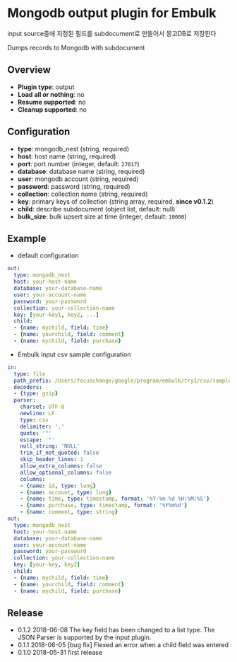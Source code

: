 # Mongodb output plugin for Embulk

input source중에 지정된 필드를 subdocument로 만들어서 몽고DB로 저장한다

Dumps records to Mongodb with subdocument

## Overview

* **Plugin type**: output
* **Load all or nothing**: no
* **Resume supported**: no
* **Cleanup supported**: no

## Configuration

- **type**: mongodb_nest (string, required)
- **host**: host name (string, required)
- **port**: port number (integer, default: `27017`)
- **database**: database name (string, required)
- **user**: mongodb account (string, required)
- **password**: password (string, required)
- **collection**: collection name (string, required)
- **key**: primary keys of collection (string array, required, **since v0.1.2**)
- **child**: describe subdocument  (object list, default: null)
- **bulk_size**: bulk upsert size at time (integer, default: `10000`)


## Example

* default configuration
```yaml
out:
  type: mongodb_nest
  host: your-host-name
  database: your-database-name
  user: your-account-name
  password: your-password
  collection: your-collection-name
  key: [your-key1, key2, ...]
  child:
  - {name: mychild, field: time}
  - {name: yourchild, field: comment}
  - {name: mychild, field: purchase}
```

* Embulk input csv sample configuration
```yaml
in:
  type: file
  path_prefix: /Users/focuschange/google/program/embulk/try1/csv/sample_
  decoders:
  - {type: gzip}
  parser:
    charset: UTF-8
    newline: LF
    type: csv
    delimiter: ','
    quote: '"'
    escape: '"'
    null_string: 'NULL'
    trim_if_not_quoted: false
    skip_header_lines: 1
    allow_extra_columns: false
    allow_optional_columns: false
    columns:
    - {name: id, type: long}
    - {name: account, type: long}
    - {name: time, type: timestamp, format: '%Y-%m-%d %H:%M:%S'}
    - {name: purchase, type: timestamp, format: '%Y%m%d'}
    - {name: comment, type: string}
out:
  type: mongodb_nest
  host: your-host-name
  database: your-database-name
  user: your-account-name
  password: your-password
  collection: your-collection-name
  key: [your-key, key2]
  child:
  - {name: mychild, field: time}
  - {name: yourchild, field: comment}
  - {name: mychild, field: purchase}
```


## Release
* 0.1.2 2018-06-08 The key field has been changed to a list type. The JSON Parser is supported by the input plugin.
* 0.1.1 2018-06-05 [bug fix] Fiexed an error when a child field was entered
* 0.1.0 2018-05-31 first release


